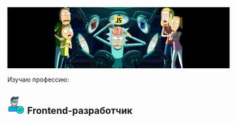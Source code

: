 <img src="https://github.com/AlexRemar/My-project-HeaderShaurma/blob/main/Images/riki3.png" alt="The Unlimited">


Изучаю профессию:
## <img src="https://github.com/AlexRemar/My-project-HeaderShaurma/blob/main/Images/icons8-developer-64.png" width="40" alt="The Developer"> Frontend-разработчик

<!--
**AlexRemar/AlexRemar** is a ✨ _special_ ✨ repository because its `README.md` (this file) appears on your GitHub profile.

Here are some ideas to get you started:

- 🔭 I’m currently working on ...
- 🌱 I’m currently learning ...
- 👯 I’m looking to collaborate on ...
- 🤔 I’m looking for help with ...
- 💬 Ask me about ...
- 📫 How to reach me: ...
- 😄 Pronouns: ...
- ⚡ Fun fact: ...
-->
